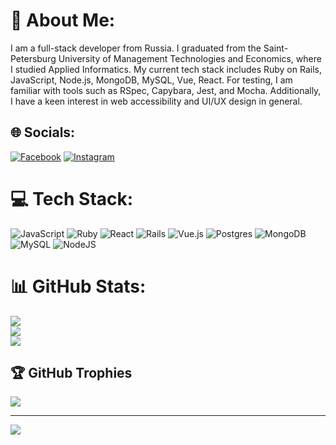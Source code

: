 # 💫 About Me:
I am a full-stack developer from Russia. I graduated from the Saint-Petersburg University of Management Technologies and Economics, where I studied Applied Informatics. 
My current tech stack includes Ruby on Rails, JavaScript, Node.js, MongoDB, MySQL, Vue, React. 
For testing, I am familiar with tools such as RSpec, Capybara, Jest, and Mocha. 
Additionally, I have a keen interest in web accessibility and UI/UX design in general.


## 🌐 Socials:
[![Facebook](https://img.shields.io/badge/Facebook-%231877F2.svg?logo=Facebook&logoColor=white)](https://facebook.com/jamal.mulhem) [![Instagram](https://img.shields.io/badge/Instagram-%23E4405F.svg?logo=Instagram&logoColor=white)](https://instagram.com/jamal_melhem) 

# 💻 Tech Stack:
![JavaScript](https://img.shields.io/badge/javascript-%23323330.svg?style=for-the-badge&logo=javascript&logoColor=%23F7DF1E) ![Ruby](https://img.shields.io/badge/ruby-%23CC342D.svg?style=for-the-badge&logo=ruby&logoColor=white) ![React](https://img.shields.io/badge/react-%2320232a.svg?style=for-the-badge&logo=react&logoColor=%2361DAFB) ![Rails](https://img.shields.io/badge/rails-%23CC0000.svg?style=for-the-badge&logo=ruby-on-rails&logoColor=white) ![Vue.js](https://img.shields.io/badge/vuejs-%2335495e.svg?style=for-the-badge&logo=vuedotjs&logoColor=%234FC08D) ![Postgres](https://img.shields.io/badge/postgres-%23316192.svg?style=for-the-badge&logo=postgresql&logoColor=white) ![MongoDB](https://img.shields.io/badge/MongoDB-%234ea94b.svg?style=for-the-badge&logo=mongodb&logoColor=white) ![MySQL](https://img.shields.io/badge/mysql-%2300f.svg?style=for-the-badge&logo=mysql&logoColor=white) ![NodeJS](https://img.shields.io/badge/node.js-6DA55F?style=for-the-badge&logo=node.js&logoColor=white)
# 📊 GitHub Stats:
![](https://github-readme-stats.vercel.app/api?username=melhemm&theme=vue-dark&hide_border=false&include_all_commits=true&count_private=true)<br/>
![](https://github-readme-streak-stats.herokuapp.com/?user=melhemm&theme=vue-dark&hide_border=false)<br/>
![](https://github-readme-stats.vercel.app/api/top-langs/?username=melhemm&theme=vue-dark&hide_border=false&include_all_commits=true&count_private=true&layout=compact)

## 🏆 GitHub Trophies
![](https://github-profile-trophy.vercel.app/?username=melhemm&theme=onestar&no-frame=false&no-bg=true&margin-w=4)

---
[![](https://visitcount.itsvg.in/api?id=melhemm&icon=0&color=0)](https://visitcount.itsvg.in)

<!-- Proudly created with GPRM ( https://gprm.itsvg.in ) -->

